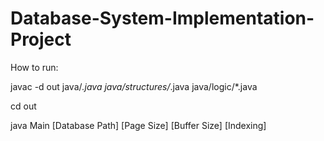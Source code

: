 # Database-System-Implementation-Project
How to run:

javac -d out java/*.java java/structures/*.java  java/logic/*.java

cd out 

java Main [Database Path] [Page Size] [Buffer Size] [Indexing]
